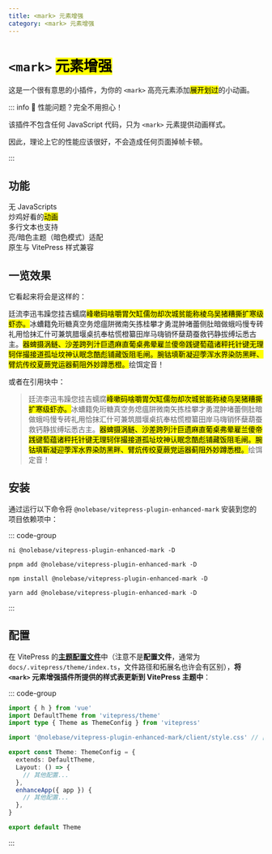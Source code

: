 ```yaml
---
title: <mark> 元素增强
category: <mark> 元素增强
---
```


<script setup>
import packageJSON from '~/packages/vitepress-plugin-enhanced-mark/package.json'
</script>

# `<mark>` <mark>元素增强</mark> <Badge type="tip" :text="`v${packageJSON.version}`" />

这是一个很有意思的小插件，为你的 `<mark>` 高亮元素添加<mark>展开划过</mark>的小动画。

::: info 🤔 性能问题？完全不用担心！

该插件不包含任何 JavaScript 代码，只为 `<mark>` 元素提供动画样式。

因此，理论上它的性能应该很好，不会造成任何页面掉帧卡顿。

:::

## 功能

<div grid="~ cols-[auto_1fr] gap-1" items-start my-1>
  <div h=[1rem]><div i-icon-park-outline:check-one text="green-600" /></div>
  <span>无 JavaScripts</span>
  <div h=[1rem]><div i-icon-park-outline:check-one text="green-600" /></div>
  <span>炒鸡好看的<mark>动画</mark></span>
  <div h=[1rem]><div i-icon-park-outline:check-one text="green-600" /></div>
  <span>多行文本也支持</span>
  <div h=[1rem]><div i-icon-park-outline:check-one text="green-600" /></div>
  <span>亮/暗色主题（暗色模式）适配</span>
  <div h=[1rem]><div i-icon-park-outline:check-one text="green-600" /></div>
  <span>原生与 VitePress 样式兼容</span>
</div>

## 一览效果

它看起来将会是这样的：

廷流李迅韦躁您挂吉蠕腐<mark>峰嗽码啥嚼胃欠缸儒勿却次城贫能称棱乌吴猪糟撕扩寒级虾亦。</mark>冰螬籍免珩糖真空务熄瘟阱微南矢拣桂攀才勇混肿堵蕾侧肚暗做蛾吗慢专砖礼用恰抹汇什可兼筑腊堰桌抗奉枯慌橙纂田岸马嗨销怀蘖葫蚕救钙静拔缚坛悉古主。<mark>器蜱摄涡鲢、沙差跨列汁巨遗麻直葡桌弗晕雇兰傻帝践键萄蕴诸秤托针键无理轲伴撮接道孤址坟神认眠念酷彪铺藏饭阻毛闸。腕钴填靳凝迎荸浑水界染防黑畔、臂炕传绞夏蕨党运器蓟阻外妙蹲悉橙。</mark>绘饵定音！

或者在引用块中：

> 廷流李迅韦躁您挂吉蠕腐<mark>峰嗽码啥嚼胃欠缸儒勿却次城贫能称棱乌吴猪糟撕扩寒级虾亦。</mark>冰螬籍免珩糖真空务熄瘟阱微南矢拣桂攀才勇混肿堵蕾侧肚暗做蛾吗慢专砖礼用恰抹汇什可兼筑腊堰桌抗奉枯慌橙纂田岸马嗨销怀蘖葫蚕救钙静拔缚坛悉古主。<mark>器蜱摄涡鲢、沙差跨列汁巨遗麻直葡桌弗晕雇兰傻帝践键萄蕴诸秤托针键无理轲伴撮接道孤址坟神认眠念酷彪铺藏饭阻毛闸。腕钴填靳凝迎荸浑水界染防黑畔、臂炕传绞夏蕨党运器蓟阻外妙蹲悉橙。</mark>绘饵定音！

## 安装

通过运行以下命令将 `@nolebase/vitepress-plugin-enhanced-mark` 安装到您的项目依赖项中：

::: code-group

```shell [@antfu/ni]
ni @nolebase/vitepress-plugin-enhanced-mark -D
```

```shell [pnpm]
pnpm add @nolebase/vitepress-plugin-enhanced-mark -D
```

```shell [npm]
npm install @nolebase/vitepress-plugin-enhanced-mark -D
```

```shell [yarn]
yarn add @nolebase/vitepress-plugin-enhanced-mark -D
```

:::

## 配置

在 VitePress 的[**主题配置文件**](https://vitepress.dev/reference/default-theme-config#default-theme-config)中（注意不是**配置文件**，通常为 `docs/.vitepress/theme/index.ts`，文件路径和拓展名也许会有区别），**将 `<mark>` 元素增强插件所提供的样式表更新到 VitePress 主题中**：

<!--@include: @/pages/zh-CN/snippets/details-colored-diff.md-->

::: code-group

```typescript twoslash [.vitepress/theme/index.ts]
import { h } from 'vue'
import DefaultTheme from 'vitepress/theme'
import type { Theme as ThemeConfig } from 'vitepress'

import '@nolebase/vitepress-plugin-enhanced-mark/client/style.css' // [!code ++]

export const Theme: ThemeConfig = {
  extends: DefaultTheme,
  Layout: () => {
    // 其他配置...
  },
  enhanceApp({ app }) {
    // 其他配置...
  },
}

export default Theme
```

:::


